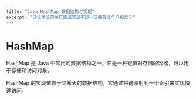 ```yaml
---
title: "Java HashMap 数据结构与实现"
excerpt: "话说常说的吊打面试官是不是一定要背这个八股文？"
---
```


# HashMap

HashMap 是 Java 中常用的数据结构之一，它是一种键值对存储的容器，可以用于存储和访问对象。

HashMap 的实现依赖于哈希表的数据结构，它通过将键映射到一个索引来实现快速访问。

